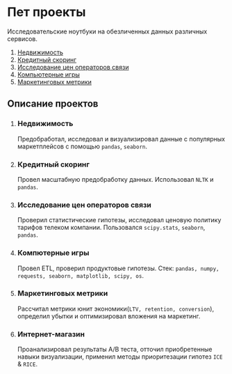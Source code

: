 # Пет проекты
Исследовательские ноутбуки на обезличенных данных различных сервисов.

1. [Недвижимость](property_service/property.ipynb)
1. [Кредитный скоринг](credit_score/credit_score.ipynb)
1. [Исследование цен операторов связи](telecom_research/telecom_research.ipynb)
1. [Компьютерные игры](games_project/games.ipynb)
1. [Маркетинговых метрики](https://nbviewer.org/github/vuichka/analyticsPetProjects/blob/main/marketing_metrics/marketing.ipynb)


## Описание проектов
1. ### Недвижимость
	Предобработал, исследовал и визуализировал данные с популярных маркетплейсов с помощью `pandas`, `seaborn`.

1. ### Кредитный скоринг
	Провел масштабную предобработку данных. Использовал `NLTK` и `pandas`.

1. ### Исследование цен операторов связи
	Проверил статистические гипотезы, исследовал ценовую политику тарифов телеком компании. Пользовался `scipy.stats`, `seaborn`, `pandas`.

1. ### Компютерные игры
	Провел ETL, проверил продуктовые гипотезы. Стек: `pandas, numpy, requests, seaborn, matplotlib, scipy, os`.
	
1. ### Маркетинговых метрики
	Рассчитал метрики юнит экономики(`LTV, retention, conversion`), определил убытки и оптимизировал вложения на маркетинг.

1. ### Интернет-магазин
    Проанализировал результаты A/B теста, отточил приобретенные навыки визуализации, применил методы приоритезации гипотез `ICE` & `RICE`.
